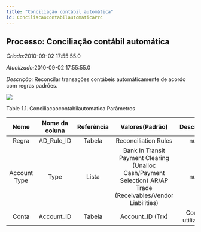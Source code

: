 ```yaml
---
title: "Conciliação contábil automática"
id: ConciliacaocontabilautomaticaPrc
---
```

<div id="d29371e1" class="section chapter">

<div class="titlepage">

<div>

<div>

## Processo: Conciliação contábil automática

</div>

</div>

</div>

<span class="emphasis"> *Criado:*</span>2010-09-02 17:55:55.0

<span class="emphasis">*Atualizado:*</span>2010-09-02 17:55:55.0

<span class="emphasis"> *Descrição:* </span>Reconcilar transações
contábeis automáticamente de acordo com regras padrões.

![](/img/manual/Conciliacaocontabilautomatica.png)

<div id="d29371e18" class="table">

<div class="table-title">

Table 1.1. Conciliacaocontabilautomatica
Parâmetros

</div>

<div class="table-contents">

|     Nome     | Nome da coluna | Referência |                                                Valores(Padrão)                                                 |    Descrição    |      Comentário/Ajuda       |
| :----------: | :------------: | :--------: | :------------------------------------------------------------------------------------------------------------: | :-------------: | :-------------------------: |
|    Regra     |  AD\_Rule\_ID  |   Tabela   |                                              Reconciliation Rules                                              |      null       |            null             |
| Account Type |      Type      |   Lista    | Bank In Transit Payment Clearing (Unalloc Cash/Payment Selection) AR/AP Trade (Receivables/Vendor Liabilities) |      null       |            null             |
|    Conta     |  Account\_ID   |   Tabela   |                                               Account\_ID (Trx)                                                | Conta utilizada | A Conta (natural) utilizada |

</div>

</div>

  

</div>
